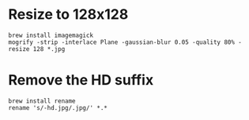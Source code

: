 # Resize to 128x128

    brew install imagemagick
    mogrify -strip -interlace Plane -gaussian-blur 0.05 -quality 80% -resize 128 *.jpg


# Remove the HD suffix

    brew install rename
    rename 's/-hd.jpg/.jpg/' *.*
